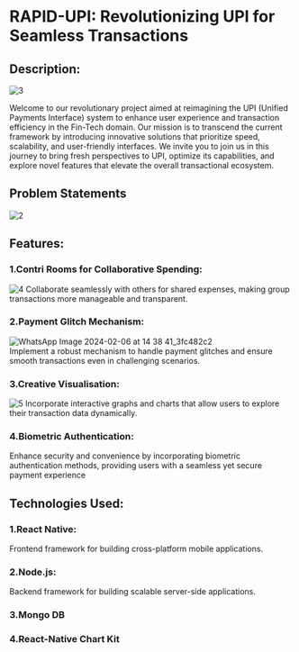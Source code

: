 
# RAPID-UPI: Revolutionizing UPI for Seamless Transactions

## Description:
![3](https://github.com/yash-25log/jims_hack/assets/58944204/76f82491-adfe-4ba8-9291-791072e03f45)

Welcome to our revolutionary project aimed at reimagining the UPI (Unified Payments Interface) system to enhance user experience and transaction efficiency in the Fin-Tech domain. Our mission is to transcend the current framework by introducing innovative solutions that prioritize speed, scalability, and user-friendly interfaces. We invite you to join us in this journey to bring fresh perspectives to UPI, optimize its capabilities, and explore novel features that elevate the overall transactional ecosystem.

## Problem Statements
![2](https://github.com/yash-25log/jims_hack/assets/58944204/492027ee-1702-451d-b5f5-d258c070d1d8)
## Features:
### 1.Contri Rooms for Collaborative Spending: 
![4](https://github.com/yash-25log/jims_hack/assets/58944204/6f45e6f2-3153-44ae-a662-707fcd7fcfff)
Collaborate seamlessly with others for shared expenses, making group transactions more manageable and transparent. 
### 2.Payment Glitch Mechanism: 
![WhatsApp Image 2024-02-06 at 14 38 41_3fc482c2](https://github.com/yash-25log/jims_hack/assets/58944204/a9a006c0-5b22-4a2f-9272-639569ff64bd)
<br>
Implement a robust mechanism to handle payment glitches and ensure smooth transactions even in challenging scenarios.
### 3.Creative Visualisation: 
![5](https://github.com/yash-25log/jims_hack/assets/58944204/37b73bf6-6c93-4568-bbac-65ebbf0853db)
Incorporate interactive graphs and charts that allow users to explore their transaction data dynamically.
### 4.Biometric Authentication:
Enhance security and convenience by incorporating biometric authentication methods, providing users with a seamless yet secure payment experience

## Technologies Used:
### 1.React Native: 
Frontend framework for building cross-platform mobile applications.
### 2.Node.js: 
Backend framework for building scalable server-side applications.
### 3.Mongo DB
### 4.React-Native Chart Kit
